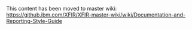 This content has been moved to master wiki: https://github.ibm.com/XFIR/XFIR-master-wiki/wiki/Documentation-and-Reporting-Style-Guide